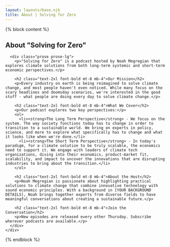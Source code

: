 ```yaml
---
layout: layouts/base.njk
title: About | Solving for Zero
---
```


{% block content %}
<section class="py-12 bg-white">
  <div class="container mx-auto px-4">
    <div class="max-w-4xl mx-auto">
      <h1 class="text-3xl md:text-4xl font-bold mb-8">About "Solving for Zero"</h1>
      
      <div class="prose prose-lg">
        <p>"Solving for Zero" is a podcast hosted by Noah Megregian that explores climate solutions from both long-term systemic and short-term economic perspectives.</p>
        
        <h2 class="text-2xl font-bold mt-8 mb-4">Our Mission</h2>
        <p>Every industry on earth is being reimagined to solve climate change, and most people haven't even noticed. While many focus on the scary headlines and doomsday scenarios, we're interested in the good stuff - what people are doing every day to solve climate change.</p>
        
        <h2 class="text-2xl font-bold mt-8 mb-4">What We Cover</h2>
        <p>Our podcast explores two key perspectives:</p>
        <ol>
          <li><strong>The Long Term Perspective</strong> - We focus on the system. The way society functions today has to change in order to transition to a sustainable world. We bring on experts in policy, science, and more to explore what specifically has to change and what it looks like when we're done.</li>
          <li><strong>The Short Term Perspective</strong> - In today's paradigm, for a climate solution to be truly scalable, the economics need to support it. We engage with leaders of climate tech organizations, diving into their economics, product-market fit, scalability, and impact to uncover the innovations that are disrupting industries to bring about the transition.</li>
        </ol>
        
        <h2 class="text-2xl font-bold mt-8 mb-4">About the Host</h2>
        <p>Noah Megregian is passionate about highlighting practical solutions to climate change that combine innovative technology with sound economic principles. With a background in [YOUR BACKGROUND DETAILS], Noah brings together experts from diverse fields to have meaningful conversations about creating a sustainable future.</p>
        
        <h2 class="text-2xl font-bold mt-8 mb-4">Join the Conversation</h2>
        <p>New episodes are released every other Thursday. Subscribe wherever podcasts are available.</p>
      </div>
    </div>
  </div>
</section>
{% endblock %}